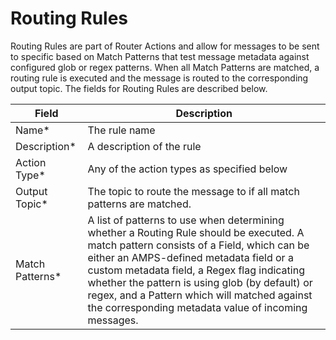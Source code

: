 # Routing Rules

Routing Rules are part of Router Actions and allow for messages to be sent to specific based on Match Patterns that test message metadata against configured glob or regex patterns. When all Match Patterns are matched, a routing rule is executed and the message is routed to the corresponding output topic. The fields for Routing Rules are described below.

| Field            | Description                                                                                                                                                                                                                                                                                                                                                                                |
| ---------------- | ------------------------------------------------------------------------------------------------------------------------------------------------------------------------------------------------------------------------------------------------------------------------------------------------------------------------------------------------------------------------------------------ |
| Name\*           | The rule name                                                                                                                                                                                                                                                                                                                                                                              |
| Description\*    | A description of the rule                                                                                                                                                                                                                                                                                                                                                                  |
| Action Type\*    | Any of the action types as specified below                                                                                                                                                                                                                                                                                                                                                 |
| Output Topic\*   | The topic to route the message to if all match patterns are matched.                                                                                                                                                                                                                                                                                                                       |
| Match Patterns\* | A list of patterns to use when determining whether a Routing Rule should be executed. A match pattern consists of a Field, which can be either an AMPS-defined metadata field or a custom metadata field, a Regex flag indicating whether the pattern is using glob (by default) or regex, and a Pattern which will matched against the corresponding metadata value of incoming messages. |
